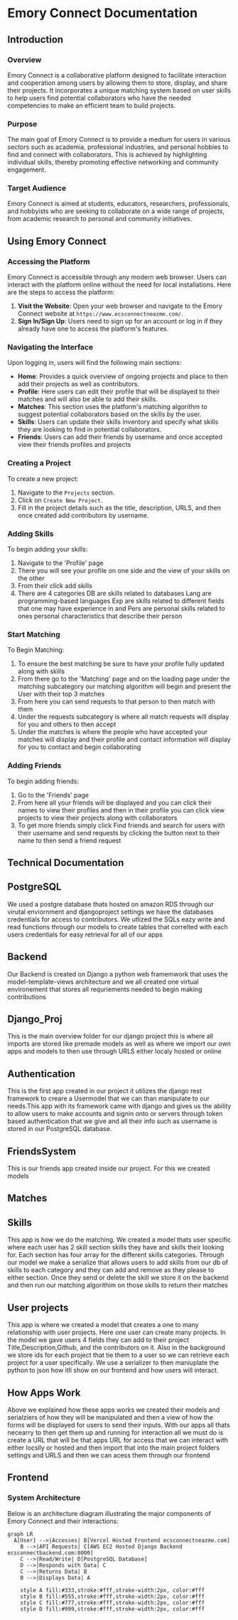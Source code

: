 # Emory Connect Documentation

## Introduction

### Overview
Emory Connect is a collaborative platform designed to facilitate interaction and cooperation among users by allowing them to store, display, and share their projects. It incorporates a unique matching system based on user skills to help users find potential collaborators who have the needed competencies to make an efficient team to build projects.

### Purpose
The main goal of Emory Connect is to provide a medium for users in various sectors such as academia, professional industries, and personal hobbies to find and connect with collaborators. This is achieved by highlighting individual skills, thereby promoting effective networking and community engagement.

### Target Audience
Emory Connect is aimed at students, educators, researchers, professionals, and hobbyists who are seeking to collaborate on a wide range of projects, from academic research to personal and community initiatives.

## Using Emory Connect

### Accessing the Platform
Emory Connect is accessible through any modern web browser. Users can interact with the platform online without the need for local installations. Here are the steps to access the platform:

1. **Visit the Website**: Open your web browser and navigate to the Emory Connect website at `https://www.ecsconnectneazme.com/`.
2. **Sign In/Sign Up**: Users need to sign up for an account or log in if they already have one to access the platform's features.

### Navigating the Interface
Upon logging in, users will find the following main sections:

- **Home**: Provides a quick overview of ongoing projects and place to then add their projects as well as contributors.
- **Profile**: Here users can edit their profile that will be displayed to their matches and will also be able to add their skills.
- **Matches**: This section uses the platform's matching algorithm to suggest potential collaborators based on the skills by the user.
- **Skills**: Users can update their skills inventory and specify what skills they are looking to find in potential collaborators.
- **Friends**: Users can add their friends by username and once accepted view their friends profiles and projects



### Creating a Project
To create a new project:

1. Navigate to the `Projects` section.
2. Click on `Create New Project`.
3. Fill in the project details such as the title, description, URLS, and then once created add contributors by username.

### Adding Skills
To begin adding your skills:

1. Navigate to the 'Profile' page
2. There you will see your profile on one side and the view of your skills on the other
3. From their click add skills
4. There are 4 categories DB are skills related to databases Lang are programming-based languages Exp are skills related to different fields that one may have experience in and Pers are personal skills related to ones personal characteristics that describe their person 

### Start Matching
To Begin Matching:

1. To ensure the best matching be sure to have your profile fully updated along with skills
2. From there go to the 'Matching' page and on the loading page under the matching subcategory our matching algorithm will begin and present the User with their top 3 matches
3. From here you can send requests to that person to then match with them
4. Under the requests subcategory is where all match requests will display for you and others to then accept
5. Under the matches is where the people who have accepted your matches will display and their profile and contact information will display for you to contact and begin collaborating

### Adding Friends 
To begin adding friends:

1. Go to the 'Friends' page
2. From here all your friends will be displayed and you can click their names to view their profiles and then in their profile you can click view projects to view their projects along with collaborators
3. To get more friends simply click Find friends and search for users with their username and send requests by clicking the button next to their name to then send a friend request

   
## Technical Documentation
## PostgreSQL
We used a postgre database thats hosted on amazon RDS through our virutal enviornment and djangoproject settings we have the databases credentials for access to contributors. We utlized the SQLs eazy write and read functions through our models to create tables that correlted with each users credentials for easy retrieval for all of our apps
## Backend 

Our Backend is created on Django a python web framemwork that uses the model-template-views architecture and we all created one virtual environement that stores all requriements needed to begin making contributions

## Django_Proj
This is the main overview folder for our django project this is where all imports are stored like premade models as well as where we import our own apps and models to then use through URLS either localy hosted or online 

## Authentication
This is the first app created in our project it utilizes the django rest framework to creare a Usermodel that we can than manipulate to our needs.This app with its framework came with django and gives us the ability to allow users to make accounts and signin onto or servers through token based authentication that we give and all their info such as username is stored in our PostgreSQL database. 

## FriendsSystem
This is our friends app created inside our project. For this we created models 

## Matches 

## Skills 
This app is how we do the matching. We created a model thats user specific where each user has 2 skill section skills they have and skills their looking for. Each section has four array for the different skills categories. Through our model we make a serialize that allows users to add skills from our db of skills to each category and they can add and remove as they please to either section. Once they send or delete the skill we store it on the backend and then run our matching algorithim on those skills to return their matches 

## User projects 
This app is where we created a model that creates a one to many relationship with user projects. Here one user can create many projects. In the model we gave users 4 fields they can add to their project Title,Description,Github, and the contributors on it. Also in the background we store ids for each project that tie them to a user so we can retrieve each project for a user specifically. We use a serializer to then maniuplate the python to json how itll show on our frontend and how users will interact. 

## How Apps Work 
Above we explained how these apps works we created their models and serialziers of how they will be manipulated and then a view of how the forms will be displayed for users to send their inputs. With our apps all thats necearry to then get them up and running for interaction all we must do is create a URL that will be that apps URL for access that we can interact with either locslly or hosted and then import that into the main project folders settings and URLS and then we can acess them through our frontend 


## Frontend 

### System Architecture
Below is an architecture diagram illustrating the major components of Emory Connect and their interactions:

```mermaid
graph LR
  A[User] -->|Accesses| B[Vercel Hosted Frontend ecsconnectneazme.com]
    B -->|API Requests| C[AWS EC2 Hosted Django Backend ecsconnectbackend.com:8000]
    C -->|Read/Write| D[PostgreSQL Database]
    D -->|Responds with Data| C
    C -->|Returns Data| B
    B -->|Displays Data| A

    style A fill:#333,stroke:#fff,stroke-width:2px, color:#fff
    style B fill:#555,stroke:#fff,stroke-width:2px, color:#fff
    style C fill:#777,stroke:#fff,stroke-width:2px, color:#fff
    style D fill:#999,stroke:#fff,stroke-width:2px, color:#fff

